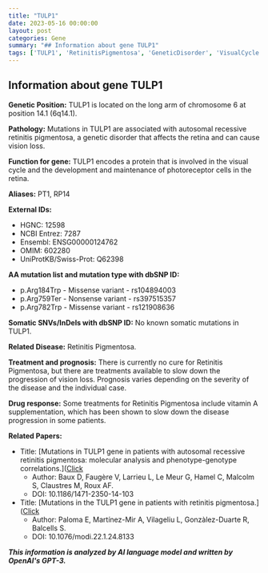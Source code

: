 ```yaml
---
title: "TULP1"
date: 2023-05-16 00:00:00
layout: post
categories: Gene
summary: "## Information about gene TULP1"
tags: ['TULP1', 'RetinitisPigmentosa', 'GeneticDisorder', 'VisualCycle', 'PhotoreceptorCells', 'Mutation', 'Treatment', 'Prognosis']
---
```


## Information about gene TULP1

**Genetic Position:** TULP1 is located on the long arm of chromosome 6 at position 14.1 (6q14.1).

**Pathology:** Mutations in TULP1 are associated with autosomal recessive retinitis pigmentosa, a genetic disorder that affects the retina and can cause vision loss.

**Function for gene:** TULP1 encodes a protein that is involved in the visual cycle and the development and maintenance of photoreceptor cells in the retina.

**Aliases:** PT1, RP14

**External IDs:**
- HGNC: 12598
- NCBI Entrez: 7287
- Ensembl: ENSG00000124762
- OMIM: 602280
- UniProtKB/Swiss-Prot: Q62398

**AA mutation list and mutation type with dbSNP ID:**
- p.Arg184Trp - Missense variant - rs104894003
- p.Arg759Ter - Nonsense variant - rs397515357
- p.Arg782Trp - Missense variant - rs121908636

**Somatic SNVs/InDels with dbSNP ID:**
No known somatic mutations in TULP1.

**Related Disease:** Retinitis Pigmentosa.

**Treatment and prognosis:** There is currently no cure for Retinitis Pigmentosa, but there are treatments available to slow down the progression of vision loss. Prognosis varies depending on the severity of the disease and the individual case.

**Drug response:** Some treatments for Retinitis Pigmentosa include vitamin A supplementation, which has been shown to slow down the disease progression in some patients.

**Related Papers:** 
- Title: [Mutations in TULP1 gene in patients with autosomal recessive retinitis pigmentosa: molecular analysis and phenotype-genotype correlations.]([Click](https://doi.org/10.1186/1471-2350-14-103) 
  - Author: Baux D, Faugère V, Larrieu L, Le Meur G, Hamel C, Malcolm S, Claustres M, Roux AF.
  - DOI: 10.1186/1471-2350-14-103
- Title: [Mutations in the TULP1 gene in patients with retinitis pigmentosa.]([Click](https://doi.org/10.1076/modi.22.1.24.8133) 
  - Author: Paloma E, Martínez-Mir A, Vilageliu L, Gonzàlez-Duarte R, Balcells S.
  - DOI: 10.1076/modi.22.1.24.8133

**_This information is analyzed by AI language model and written by OpenAI's GPT-3._**
